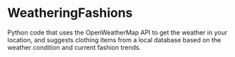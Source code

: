 # WeatheringFashions
Python code that uses the OpenWeatherMap API to get the weather in your location, and suggests clothing items from a local database based on the weather condition and current fashion trends.
